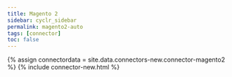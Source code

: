 ```yaml
---
title: Magento 2
sidebar: cyclr_sidebar
permalink: magento2-auto
tags: [connector]
toc: false
---
```

{% assign connectordata = site.data.connectors-new.connector-magento2 %}
{% include connector-new.html %}	
